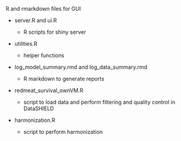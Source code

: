 R and rmarkdown files for GUI


* server.R and ui.R

    * R scripts for shiny server
    
* utilities.R

   * helper functions
   
* log_model_summary.rmd and log_data_summary.rmd

   * R markdown to generate reports
   
* redmeat_survival_ownVM.R

   * script to load data and perform filtering and quality control in DataSHIELD 

* harmonization.R

   * script to perform harmonization

